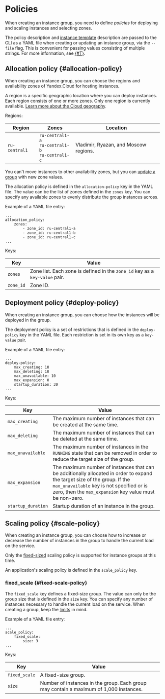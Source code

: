 # Policies

When creating an instance group, you need to define _policies_ for deploying and scaling instances and selecting zones.

The policy description and [instance template](instance-template.md) description are passed to the CLI as a YAML file when creating or updating an instance group, via the `--file` flag. This is convenient for passing values consisting of multiple strings. For more information, see [{#T}](../../operations/instance-groups/create-fixed-group.md).

## Allocation policy {#allocation-policy}

When creating an instance group, you can choose the regions and availability zones of Yandex.Cloud for hosting instances.

A region is a specific geographic location where you can deploy instances. Each region consists of one or more zones. Only one region is currently available. [Learn more about the Cloud geography](../../../overview/concepts/geo-scope.md).

Regions:

| Region | Zones | Location |
| ----- | ----- | ----- |
| `ru-central1` | `ru-central1-a`<br/>`ru-central1-b`<br/>`ru-central1-c` | Vladimir, Ryazan, and Moscow regions. |

You can't move instances to other availability zones, but you can [update a group](../../operations/instance-groups/update.md) with new zone values.

The allocation policy is defined in the `allocation-policy` key in the YAML file. The value can be the list of zones defined in the `zones` key. You can specify any available zones to evenly distribute the group instances across.

Example of a YAML file entry:

```
...
allocation_policy:
    zones:
        - zone_id: ru-central1-a
        - zone_id: ru-central1-b
        - zone_id: ru-central1-c
...
```

Keys:

| Key | Value |
| ----- | ----- |
| `zones` | Zone list. Each zone is defined in the `zone_id` key as a `key-value` pair. |
| `zone_id` | Zone ID. |

## Deployment policy {#deploy-policy}

When creating an instance group, you can choose how the instances will be deployed in the group.

The deployment policy is a set of restrictions that is defined in the `deploy-policy` key in the YAML file. Each restriction is set in its own key as a `key-value` pair.

Example of a YAML file entry:

```
...
deploy-policy:
    max_creating: 10
    max_deleting: 10
    max_unavailable: 10
    max_expansion: 0
    startup_duration: 30
...
```

Keys:

| Key | Value |
| ----- | ----- |
| `max_creating` | The maximum number of instances that can be created at the same time. |
| `max_deleting` | The maximum number of instances that can be deleted at the same time. |
| `max_unavailable` | The maximum number of instances in the `RUNNING` state that can be removed in order to reduce the target size of the group. |
| `max_expansion` | The maximum number of instances that can be additionally allocated in order to expand the target size of the group. If the `max_unavailable` key is not specified or is zero, then the `max_expansion` key value must be non-zero. |
| `startup_duration` | Startup duration of an instance in the group. |

## Scaling policy {#scale-policy}

When creating an instance group, you can choose how to increase or decrease the number of instances in the group to handle the current load on the service.

Only the [fixed-sized](scale.md#fixed-scale) scaling policy is supported for instance groups at this time.

An application's scaling policy is defined in the `scale_policy` key.

### fixed_scale {#fixed-scale-policy}

The `fixed_scale` key defines a fixed-size group. The value can only be the group size that is defined in the `size` key. You can specify any number of instances necessary to handle the current load on the service.
When creating a group, keep the [limits](../limits.md) in mind.

Example of a YAML file entry:

```
...
scale_policy:
    fixed_scale:
        size: 3
...
```

Keys:

| Key | Value |
| ----- | ----- |
| `fixed_scale` | A fixed-size group. |
| `size` | Number of instances in the group. Each group may contain a maximum of 1,000 instances. |

